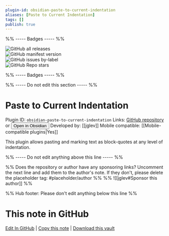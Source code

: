 ```yaml
---
plugin-id: obsidian-paste-to-current-indentation
aliases: [Paste to Current Indentation]
tags: []
publish: true
---
```


%% ----- Badges ----- %%

![GitHub all releases](https://img.shields.io/github/downloads/jglev/obsidian-paste-to-current-indentation/total?color=573E7A&logo=github&style=for-the-badge)  
![GitHub manifest version](https://img.shields.io/github/manifest-json/v/jglev/obsidian-paste-to-current-indentation?color=573E7A&logo=github&style=for-the-badge)  
![GitHub issues by-label](https://img.shields.io/github/issues/jglev/obsidian-paste-to-current-indentation/help%20wanted?color=573E7A&logo=github&style=for-the-badge)  
![GitHub Repo stars](https://img.shields.io/github/stars/jglev/obsidian-paste-to-current-indentation?color=573E7A&logo=github&style=for-the-badge)

%% ----- Badges ----- %%

%% ----- Do not edit this section ----- %%

# Paste to Current Indentation

Plugin ID: `obsidian-paste-to-current-indentation`
Links: [GitHub repository](https://github.com/jglev/obsidian-paste-to-current-indentation) or [<button id=HH>Open in Obsidian</button>](obsidian://show-plugin?id=obsidian-paste-to-current-indentation)
Developed by: [[jglev]]
Mobile compatible: [[Mobile-compatible plugins|Yes]]

This plugin allows pasting and marking text as block-quotes at any level of indentation.

%% ----- Do not edit anything above this line ----- %%

%% Does the repository or author have any sponsoring links? Uncomment the next line and add them to the author's note. If they don't, please delete the placeholder tag: #placeholder/author %%
%% ![[jglev#Sponsor this author]] %%

%% Hub footer: Please don't edit anything below this line %%

# This note in GitHub

<span class="git-footer">[Edit In GitHub](https://github.dev/obsidian-community/obsidian-hub/blob/main/02%20-%20Community%20Expansions/02.05%20All%20Community%20Expansions/Plugins/obsidian-paste-to-current-indentation.md "git-hub-edit-note") | [Copy this note](https://raw.githubusercontent.com/obsidian-community/obsidian-hub/main/02%20-%20Community%20Expansions/02.05%20All%20Community%20Expansions/Plugins/obsidian-paste-to-current-indentation.md "git-hub-copy-note") | [Download this vault](https://github.com/obsidian-community/obsidian-hub/archive/refs/heads/main.zip "git-hub-download-vault") </span>
